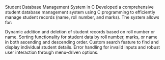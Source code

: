 Student Database Management System in C
Developed a comprehensive student database management system using C programming to efficiently manage student records (name, roll number, and marks). The system allows for:

Dynamic addition and deletion of student records based on roll number or name.
Sorting functionality for student data by roll number, marks, or name in both ascending and descending order.
Custom search feature to find and display individual student details.
Error handling for invalid inputs and robust user interaction through menu-driven options.
